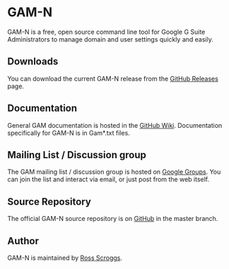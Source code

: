 GAM-N
============================
GAM-N is a free, open source command line tool for Google G Suite Administrators to manage domain and user settings quickly and easily.

Downloads
---------
You can download the current GAM-N release from the [GitHub Releases] page.

Documentation
------------------
General GAM documentation is hosted in the [GitHub Wiki]. Documentation specifically for GAM-N is in Gam*.txt files.

Mailing List / Discussion group
-------------------------------
The GAM mailing list / discussion group is hosted on [Google Groups].  You can join the list and interact via email, or just post from the web itself.

Source Repository
-----------------
The official GAM-N source repository is on [GitHub] in the master branch.

Author
------
GAM-N is maintained by <a href="mailto:ross.scroggs@gmail.com">Ross Scroggs</a>.

[GitHub Releases]: https://github.com/taers232c/GAM-N/releases
[GitHub]: https://github.com/taers232c/GAM-N/tree/master
[GitHub Wiki]: https://github.com/jay0lee/GAM/wiki/
[Google Groups]: http://groups.google.com/group/google-apps-manager

